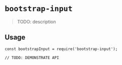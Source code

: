 # `bootstrap-input`

> TODO: description

## Usage

```
const bootstrapInput = require('bootstrap-input');

// TODO: DEMONSTRATE API
```
